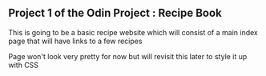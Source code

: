 ## Project 1 of the Odin Project : Recipe Book 

<p> This is going to be a basic recipe website which will consist of a main index page that will have links to a few recipes </p>

<p> Page won't look very pretty for now but will revisit this later to style it up with CSS </p>